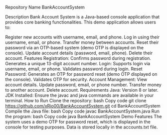 Repository Name
BankAccountSystem

Description
Bank Account System is a Java-based console application that provides core banking functionalities. This demo application allows users to:

Register new accounts with username, email, and phone.
Log in using their username, email, or phone.
Transfer money between accounts.
Reset their password via an OTP-based system (demo OTP is displayed on the console).
Update account details (password, email, phone).
Delete their account.
Features
Registration:
Confirms password during registration.
Generates a unique 13-digit account number.
Login:
Supports login via username, email, or phone.
Validates password during login.
Reset Password:
Generates an OTP for password reset (demo OTP displayed on the console).
Validates OTP for security.
Account Management:
View account details.
Update password, email, or phone number.
Transfer money to another account.
Delete account.
Requirements
Java: Version 8 or later.
JDK Installed: Ensure the javac and java commands are available in your terminal.
How to Run
Clone the repository:
bash
Copy code
git clone https://github.com/xRio00/BankAccountSystem.git
cd BankAccountSystem
Compile the Java file:
bash
Copy code
javac BankAccountSystem.java
Run the program:
bash
Copy code
java BankAccountSystem
Demo Features
The system uses a demo OTP for password reset, which is displayed in the console for testing purposes.
Data is stored locally in the accounts.txt file.
